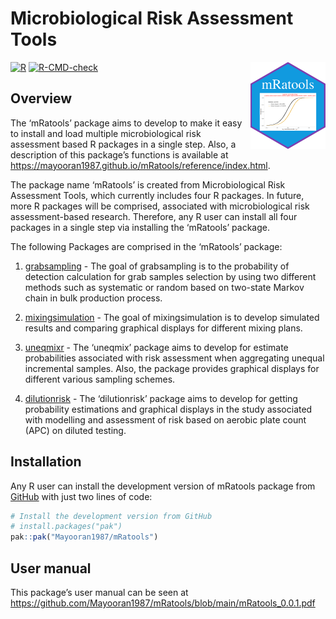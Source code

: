 # Microbiological Risk Assessment Tools

<img src="man/figures/logo.png" align="right" width="120" />

<!-- badges: start -->
<!-- [![Build Status](https://travis-ci.com/Mayooran1987/uneqmix.svg?branch=main)](https://travis-ci.com/Mayooran1987/uneqmixr)-->

[![R](https://github.com/Mayooran1987/mRatools/actions/workflows/r.yml/badge.svg)](https://github.com/Mayooran1987/mRatools/actions/workflows/r.yml)
[![R-CMD-check](https://github.com/Mayooran1987/mRatools/actions/workflows/rcmd.yml/badge.svg)](https://github.com/Mayooran1987/mRatools/actions/workflows/rcmd.yml)

## Overview

The ‘mRatools’ package aims to develop to make it easy to install and
load multiple microbiological risk assessment based R packages in a
single step. Also, a description of this package’s functions is
available at
<https://mayooran1987.github.io/mRatools/reference/index.html>.

The package name ‘mRatools’ is created from Microbiological Risk
Assessment Tools, which currently includes four R packages. In future,
more R packages will be comprised, associated with microbiological risk
assessment-based research. Therefore, any R user can install all four
packages in a single step via installing the ‘mRatools’ package.

The following Packages are comprised in the ‘mRatools’ package:

1.  [grabsampling](https://mayooran1987.github.io/grabsampling/) - The
    goal of grabsampling is to the probability of detection calculation
    for grab samples selection by using two different methods such as
    systematic or random based on two-state Markov chain in bulk
    production process.

2.  [mixingsimulation](https://mayooran1987.github.io/mixingsimulation/) -
    The goal of mixingsimulation is to develop simulated results and
    comparing graphical displays for different mixing plans.

3.  [uneqmixr](https://mayooran1987.github.io/uneqmixr/index.html) - The
    ‘uneqmix’ package aims to develop for estimate probabilities
    associated with risk assessment when aggregating unequal incremental
    samples. Also, the package provides graphical displays for different
    various sampling schemes.

4.  [dilutionrisk](https://mayooran1987.github.io/dilutionrisk/) - The
    ‘dilutionrisk’ package aims to develop for getting probability
    estimations and graphical displays in the study associated with
    modelling and assessment of risk based on aerobic plate count (APC)
    on diluted testing.

<!-- (Note that the web page contains an older version of the package. The most recent version of the page, which is associated with the current version of the package, will be updated soon). -->

## Installation

Any R user can install the development version of mRatools package from
[GitHub](https://github.com/) with just two lines of code:

``` r
# Install the development version from GitHub
# install.packages("pak")
pak::pak("Mayooran1987/mRatools")
```

## User manual

This package’s user manual can be seen at
<https://github.com/Mayooran1987/mRatools/blob/main/mRatools_0.0.1.pdf>
